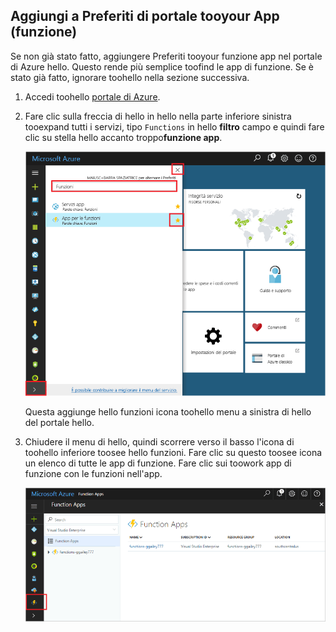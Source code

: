 ## <a name="add-function-apps-tooyour-portal-favorites"></a>Aggiungi a Preferiti di portale tooyour App (funzione) 

Se non già stato fatto, aggiungere Preferiti tooyour funzione app nel portale di Azure hello. Questo rende più semplice toofind le app di funzione. Se è stato già fatto, ignorare toohello nella sezione successiva. 

1. Accedi toohello [portale di Azure](https://portal.azure.com/).

2. Fare clic sulla freccia di hello in hello nella parte inferiore sinistra tooexpand tutti i servizi, tipo `Functions` in hello **filtro** campo e quindi fare clic su stella hello accanto troppo**funzione app**.  
 
    ![Creare app di funzione in hello portale di Azure](./media/functions-portal-favorite-function-apps/functions-favorite-function-apps.png)

    Questa aggiunge hello funzioni icona toohello menu a sinistra di hello del portale hello.

3. Chiudere il menu di hello, quindi scorrere verso il basso l'icona di toohello inferiore toosee hello funzioni. Fare clic su questo toosee icona un elenco di tutte le app di funzione. Fare clic sui toowork app di funzione con le funzioni nell'app. 
 
    ![](./media/functions-portal-favorite-function-apps/functions-function-apps-hub.png)
 
     